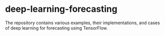 # deep-learning-forecasting
The repository contains various examples, their implementations, and cases of deep learning for forecasting using TensorFlow.
